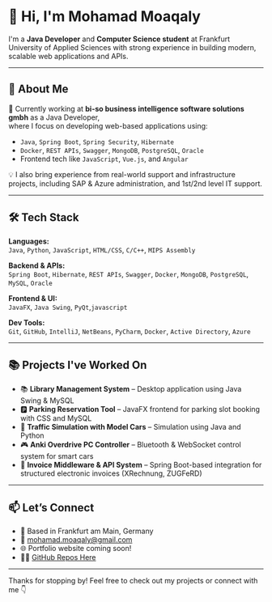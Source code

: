 # 👋 Hi, I'm Mohamad Moaqaly

I'm a **Java Developer** and **Computer Science student** at Frankfurt University of Applied Sciences with strong experience in building modern, scalable web applications and APIs.

---

## 💼 About Me

🚀 Currently working at **bi-so business intelligence software solutions gmbh** as a Java Developer,  
where I focus on developing web-based applications using:
- `Java`, `Spring Boot`, `Spring Security`, `Hibernate`
- `Docker`, `REST APIs`, `Swagger`, `MongoDB`, `PostgreSQL`, `Oracle`
- Frontend tech like `JavaScript`, `Vue.js`, and `Angular`

💡 I also bring experience from real-world support and infrastructure projects, including SAP & Azure administration, and 1st/2nd level IT support.

---

## 🛠️ Tech Stack

**Languages:**  
`Java`, `Python`, `JavaScript`, `HTML/CSS`, `C/C++`, `MIPS Assembly`

**Backend & APIs:**  
`Spring Boot`, `Hibernate`, `REST APIs`, `Swagger`, `Docker`, `MongoDB`, `PostgreSQL`, `MySQL`, `Oracle`

**Frontend & UI:**  
 `JavaFX`, `Java Swing`, `PyQt`,`javascript`

**Dev Tools:**  
`Git`, `GitHub`, `IntelliJ`, `NetBeans`, `PyCharm`, `Docker`, `Active Directory`, `Azure`

---

## 📚 Projects I've Worked On

- 📚 **Library Management System** – Desktop application using Java Swing & MySQL  
- 🅿️ **Parking Reservation Tool** – JavaFX frontend for parking slot booking with CSS and MySQL  
- 🚗 **Traffic Simulation with Model Cars** – Simulation using Java and Python  
- 🎮 **Anki Overdrive PC Controller** – Bluetooth & WebSocket control system for smart cars  
- 🧾 **Invoice Middleware & API System** – Spring Boot-based integration for structured electronic invoices (XRechnung, ZUGFeRD)

---

## 📫 Let’s Connect

- 📍 Based in Frankfurt am Main, Germany  
- 📧 mohamad.moaqaly@gmail.com  
- 🌐 Portfolio website coming soon!  
- 🧑‍💻 [GitHub Repos Here](https://github.com/moaqaly)

---

Thanks for stopping by! Feel free to check out my projects or connect with me 👇
